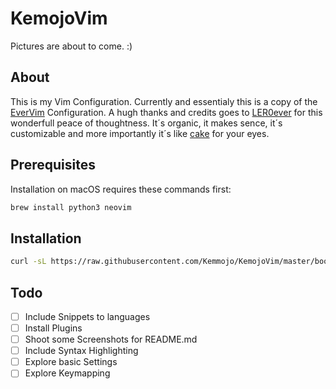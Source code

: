 # KemojoVim

Pictures are about to come. :)

## About
This is my Vim Configuration. Currently and essentialy this is a copy of the [EverVim](https://github.com/LER0ever/EverVim) Configuration.
A hugh thanks and credits goes to [LER0ever](https://github.com/LER0ever) for this wonderfull peace of thoughtness.
It´s organic, it makes sence, it´s customizable and more importantly it´s like [cake](https://www.google.de/url?sa=i&rct=j&q=&esrc=s&source=images&cd=&cad=rja&uact=8&ved=0ahUKEwiutb2sxdvYAhWQJ-wKHekPBUgQjRwIBw&url=http%3A%2F%2Fwww.lecker.de%2Fmohn-marzipan-torte-mit-nikolaus-63850.html&psig=AOvVaw3detykeJ5GUkMTjHwF-4rs&ust=1516159695933693) for your eyes.


## Prerequisites
Installation on macOS requires these commands first:

```zsh
brew install python3 neovim
```

## Installation
```zsh
curl -sL https://raw.githubusercontent.com/Kemmojo/KemojoVim/master/boot-KemojoVim.sh | sh
```

## Todo
- [ ] Include Snippets to languages
- [ ] Install Plugins
- [ ] Shoot some Screenshots for README.md
- [ ] Include Syntax Highlighting
- [ ] Explore basic Settings
- [ ] Explore Keymapping
